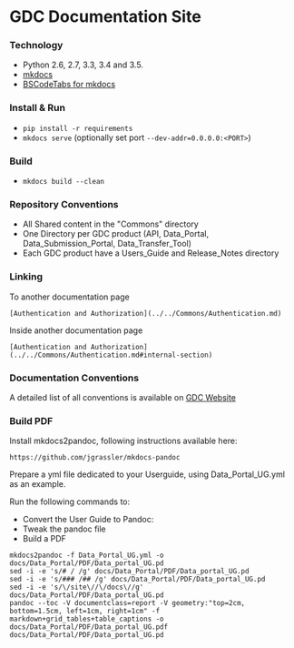 # GDC Documentation Site

### Technology

 - Python 2.6, 2.7, 3.3, 3.4 and 3.5.
 - [mkdocs](http://www.mkdocs.org/)
 - [BSCodeTabs for mkdocs](https://github.com/mikecules/MarkdownBSCodeTabs#for-use-in-mkdocs)

### Install & Run

 - `pip install -r requirements`
 - `mkdocs serve` (optionally set port `--dev-addr=0.0.0.0:<PORT>`)

### Build

 - `mkdocs build --clean`

### Repository Conventions

- All Shared content in the "Commons" directory
- One Directory per GDC product (API, Data_Portal, Data_Submission_Portal, Data_Transfer_Tool)
- Each GDC product have a Users_Guide and Release_Notes directory

### Linking

To another documentation page
```
[Authentication and Authorization](../../Commons/Authentication.md)
```

Inside another documentation page

```
[Authentication and Authorization](../../Commons/Authentication.md#internal-section)
```

### Documentation Conventions

A detailed list of all conventions is available on [GDC Website](https://gdc.nci.nih.gov/conventions-page)

### Build PDF

Install mkdocs2pandoc, following instructions available here:
```
https://github.com/jgrassler/mkdocs-pandoc
```

Prepare a yml file dedicated to your Userguide, using Data_Portal_UG.yml as an example.

Run the following commands to:
* Convert the User Guide to Pandoc:
* Tweak the pandoc file
* Build a PDF

```
mkdocs2pandoc -f Data_Portal_UG.yml -o docs/Data_Portal/PDF/Data_portal_UG.pd
sed -i -e 's/# / /g' docs/Data_Portal/PDF/Data_portal_UG.pd
sed -i -e 's/### /## /g' docs/Data_Portal/PDF/Data_portal_UG.pd
sed -i -e 's/\/site\//\/docs\//g' docs/Data_Portal/PDF/Data_portal_UG.pd
pandoc --toc -V documentclass=report -V geometry:"top=2cm, bottom=1.5cm, left=1cm, right=1cm" -f markdown+grid_tables+table_captions -o docs/Data_Portal/PDF/Data_portal_UG.pdf docs/Data_Portal/PDF/Data_portal_UG.pd
```
